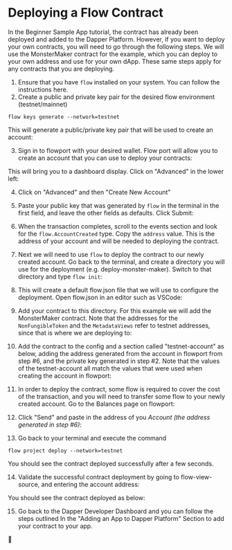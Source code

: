 

# Deploying a Flow Contract

<div>

</div>

<div>

In the Beginner Sample App tutorial, the contract has already been
deployed and added to the Dapper Platform. However, if you want to
deploy your own contracts, you will need to go through the following
steps. We will use the MonsterMaker contract for the example, which you
can deploy to your own address and use for your own dApp. These same
steps apply for any contracts that you are deploying.

</div>

1.  Ensure that you have `flow` installed on your system. You can follow
    the instructions here.
2.  Create a public and private key pair for the desired flow
    environment (testnet/mainnet)

<div>

    flow keys generate --network=testnet

</div>

<div>

This will generate a public/private key pair that will be used to create
an account:

</div>

<div>

</div>

<div>

</div>

<div>

3. Sign in to flowport with your desired wallet. Flow port will allow
you to create an account that you can use to deploy your contracts:

<div>

<div>

</div>

</div>

</div>

<div>

</div>

<div>

This will bring you to a dashboard display. Click on "Advanced" in the
lower left:

</div>

<div>

</div>

<div>

</div>

<div>

4. Click on "Advanced" and then "Create New Account"

<div>

<div>

</div>

</div>

</div>

<div>

</div>

<div>

5. Paste your public key that was generated by `flow` in the terminal in
the first field, and leave the other fields as defaults. Click Submit:

</div>

<div>

</div>

<div>

</div>

<div>

6. When the transaction completes, scroll to the events section and look
for the `flow.AccountCreated` type. Copy the `address` value. This is
the address of your account and will be needed to deploying the
contract.

<div>

<div>

</div>

</div>

</div>

<div>

</div>

<div>

7. Next we will need to use `flow` to deploy the contract to our newly
created account. Go back to the terminal, and create a directory you
will use for the deployment (e.g. deploy-monster-maker). Switch to that
directory and type `flow init`:

</div>

<div>

</div>

<div>

8. This will create a default flow.json file that we will use to
configure the deployment. Open flow.json in an editor such as VSCode:

<div>

<div>

</div>

</div>

</div>

<div>

</div>

<div>

9. Add your contract to this directory. For this example we will add the
MonsterMaker contract. Note that the addresses for the
`NonFungibleToken` and the `MetadataViews` refer to testnet addresses,
since that is where we are deploying to:

<div>

<div>

</div>

</div>

</div>

<div>

</div>

<div>

10. Add the contract to the config and a section called
"testnet-account" as below, adding the address generated from the
account in flowport from step #6, and the private key generated in step
#2. Note that the values of the testnet-account all match the values
that were used when creating the account in flowport:

<div>

<div>

</div>

</div>

</div>

<div>

</div>

<div>

11. In order to deploy the contract, some flow is required to cover the
cost of the transaction, and you will need to transfer some flow to your
newly created account. Go to the Balances page on flowport:

</div>

<div>

</div>

<div>

</div>

<div>

12. Click "Send" and paste in the address of you *Account (the address
generated in step #6)*:

</div>

<div>

</div>

<div>

</div>

<div>

13. Go back to your terminal and execute the command

</div>

<div>

    flow project deploy --network=testnet

</div>

<div>

</div>

<div>

You should see the contract deployed successfully after a few seconds.

</div>

<div>

</div>

<div>

14. Validate the successful contract deployment by going to
flow-view-source, and entering the account address:

</div>

<div>

</div>

<div>

You should see the contract deployed as below:

</div>

<div>

</div>

<div>

</div>

<div>

15. Go back to the Dapper Developer Dashboard and you can follow the
steps outlined In the "Adding an App to Dapper Platform" Section to add
your contract to your app.

</div>

<div>

</div>

<div>

</div>

<div>

<div>

👋

</div>

<div>

